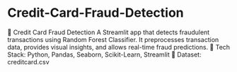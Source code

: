 # Credit-Card-Fraud-Detection
🚀 Credit Card Fraud Detection A Streamlit app that detects fraudulent transactions using Random Forest Classifier. It preprocesses transaction data, provides visual insights, and allows real-time fraud predictions.  🔹 Tech Stack: Python, Pandas, Seaborn, Scikit-Learn, Streamlit 📂 Dataset: creditcard.csv
